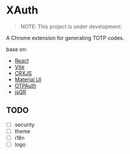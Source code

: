 # XAuth
> NOTE: This project is under development.

A Chrome extension for generating TOTP codes.

base on:
- [React](https://reactjs.org/)
- [Vite](https://vitejs.dev/)
- [CRXJS](https://crxjs.dev/vite-plugin)
- [Material UI](https://mui.com/material-ui/)
- [OTPAuth](https://github.com/hectorm/otpauth)
- [jsQR](https://github.com/cozmo/jsQR)

## TODO
- [ ] security
- [ ] theme
- [ ] i18n
- [ ] logo